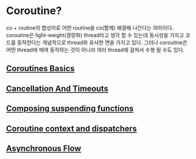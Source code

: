 # Coroutine?
co + routine의 합성어로 어떤 routine을 co(함께) 해결해 나간다는 의미이다. coroutine은 light-weight(경량화) thread라고 생각 할 수 있는데 동시성을 가지고 코드를 동작한다는 개념적으로 thread와 유사한 면을 가지고 있다. 그러나 coroutine은 어떤 thread에 매여 동작하는 것이 아니라 여러 thread에 걸쳐서 수행 될 수도 있다.

## [Coroutines Basics](./src/main/kotlin/basic/README.md)

## [Cancellation And Timeouts](./src/main/kotlin/cancellation_timeouts/README.md)

## [Composing suspending functions](./src/main/kotlin/suspending_function/README.md)

## [Coroutine context and dispatchers](./src/main/kotlin/context_dispatchers/README.md)

## [Asynchronous Flow](./src/main/kotlin/asynchronous_flow/README.md)
